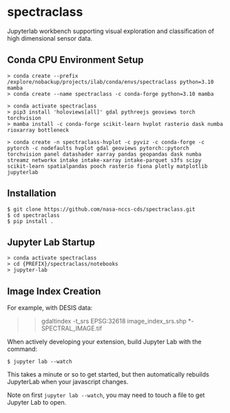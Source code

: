 spectraclass
===============================

Jupyterlab workbench supporting visual exploration and classification of high dimensional sensor data.

Conda CPU Environment Setup
---------------

    > conda create --prefix /explore/nobackup/projects/ilab/conda/envs/spectraclass python=3.10 mamba
    > conda create --name spectraclass -c conda-forge python=3.10 mamba

    > conda activate spectraclass
    > pip3 install 'holoviews[all]' gdal pythreejs geoviews torch torchvision
    > mamba install -c conda-forge scikit-learn hvplot rasterio dask numba rioxarray bottleneck

    > conda create -n spectraclass-hvplot -c pyviz -c conda-forge -c pytorch -c nodefaults hvplot gdal geoviews pytorch::pytorch torchvision panel datashader xarray pandas geopandas dask numba streamz networkx intake intake-xarray intake-parquet s3fs scipy scikit-learn spatialpandas pooch rasterio fiona plotly matplotlib jupyterlab

Installation
------------

    $ git clone https://github.com/nasa-nccs-cds/spectraclass.git
    $ cd spectraclass
    $ pip install .

Jupyter Lab Startup
------------

    > conda activate spectraclass
    > cd {PREFIX}/spectraclass/notebooks
    > jupyter-lab

Image Index Creation
--------------------

For example, with DESIS data:

>> gdaltindex -t_srs EPSG:32618 image_index_srs.shp *-SPECTRAL_IMAGE.tif

When actively developing your extension, build Jupyter Lab with the command:

    $ jupyter lab --watch

This takes a minute or so to get started, but then automatically rebuilds JupyterLab when your javascript changes.

Note on first `jupyter lab --watch`, you may need to touch a file to get Jupyter Lab to open.

